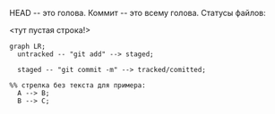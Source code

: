 HEAD -- это голова.
Коммит -- это всему голова.
Статусы файлов:

<тут пустая строка!>



```mermaid
graph LR;
  untracked -- "git add" --> staged;

  staged -- "git commit -m" --> tracked/comitted;

%% стрелка без текста для примера: 
  A --> B;
  B --> C;
``` 

